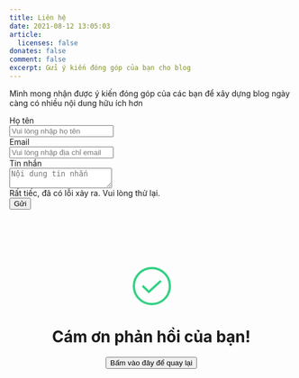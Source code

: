 ```yaml
---
title: Liên hệ
date: 2021-08-12 13:05:03
article:
  licenses: false
donates: false
comment: false
excerpt: Gửi ý kiến đóng góp của bạn cho blog
---
```

<span id="form-caption">
Mình mong nhận được ý kiến đóng góp của các bạn để xây dựng blog ngày càng có nhiều nội dung hữu ích hơn
</span>

<div>
<style>
.card_contact_page {
margin: 100px auto;
text-align: center;
}

.card_contact_page p {
margin-bottom: 72px;
font-size: 18px;
color: #151515;
margin-top: 0;
}

.success {
width: 64px;
}

.path {
stroke-dasharray: 1000;
stroke-dashoffset: 0;
}

.path .circle {
-webkit-animation: dash 2s ease-in-out;
animation: dash 2s ease-in-out;
}

.path .line {
stroke-dashoffset: 1000;
-webkit-animation: dash 4.4s ease-in-out forwards;
animation: dash 4.4s ease-in-out forwards;
}

.path .check {
stroke-dasharray: 700;
animation-delay: 0;
-webkit-animation: dash-check 1s ease-in-out forwards;
animation: dash-check 1s ease-in-out forwards;
}

@-webkit-keyframes dash {
0% {
stroke-dashoffset: 1000;
}

100% {
stroke-dashoffset: 0;
}
}

@keyframes  dash {
0% {
stroke-dashoffset: 1000;
}

100% {
stroke-dashoffset: 0;
}
}

@-webkit-keyframes dash-check {
from {
stroke-dashoffset: 700;
}

to {
stroke-dashoffset: 1400;
}
}

@keyframes  dash-check {
from {
stroke-dashoffset: 700;
}

to {
stroke-dashoffset: 1400;
}
}

.file {
max-width: 541px;
margin: 75px auto;
}
.file span {
text-align: left;
font-size: 13px;
font-weight: 600;
color: #999999;
margin-bottom: 5px;
display: inline-block;
width: 100%;
}
.file-content {
border: 1px solid #E7E7E7;
border-bottom: 0 !important;
}
.file p {
margin-top: 0;
margin-bottom: 0;
}
.file .file-box {
padding: 7px 11px;
border-bottom: 1px solid #E7E7E7;
display: flex;
align-items: center;
justify-content: space-between;
}

.file-box-container {
display: flex;
align-items: center;
}
.file .file-tag {
color: #999999;
font-size: 10px;
font-weight: 700;
background: #E7E7E7;
border-radius: 19px;
padding: 4px 8px;
}
.file .file-name {
font-size: 14px;
font-weight: 500;
color: #000;
margin-left: 7px;
margin-right: 8px;
overflow: hidden;
text-overflow: ellipsis;
white-space: nowrap;
max-width: 300px;
text-align: left;
}
.file .file-size {
font-size: 13px;
color: #999999;
}
.file .file-btn {
padding: 7px 12px;
letter-spacing: -0.04px;
font-weight: 600;
font-size: 14px;
color: #151515;
background: #E7E7E7;
border-radius: 6px;
text-decoration: none;
}
.file .file-btn:hover {
background: #E0E0E0;
}
@media (max-width: 576px) {
.card_contact_page {
margin: 30px auto 110px;
}
.card_contact_page-p {
margin-bottom: 24px !important;
}
.file {
max-width: 90%;
margin: 45px auto;
}
.file-box {
padding: 14px 11px !important;
align-items: normal !important;
flex-direction: column;
}

.file-box-container {
margin-bottom: 9px;
}

.file .file-name {
max-width: 195px;
}
}
</style>
<!--[if lte IE 9]>
<style>
.path {stroke-dasharray: 0 !important;}
</style>
<![endif]-->
</div>

<div id="feedback-form">
<form id="form" action="">
  <div class="field">
    <label class="label">Họ tên</label>
    <div class="control">
      <input required class="input" type="text" placeholder="Vui lòng nhập họ tên" name="full-name" />
    </div>
  </div>

  <div class="field">
    <label class="label">Email</label>
    <div class="control has-icons-left has-icons-right">
      <input required class="input" type="email" placeholder="Vui lòng nhập địa chỉ email" value="" name="email" />
      <span class="icon is-small is-left">
        <i class="fas fa-envelope"></i>
      </span>
      <!-- <span class="icon is-small is-right">
          <i class="fas fa-exclamation-triangle"></i>
        </span> -->
    </div>
    <!-- <p class="help is-danger">This email is invalid</p> -->
  </div>

  <div class="field">
    <label class="label">Tin nhắn</label>
    <div class="control">
      <textarea required class="textarea" placeholder="Nội dung tin nhắn" name="message"></textarea>
    </div>
  </div>
<article id="error-message" class="message is-danger is-hidden">
  <div class="message-body">
    Rất tiếc, đã có lỗi xảy ra. Vui lòng thử lại.
  </div>
</article>
  <div class="field is-grouped">
    <div class="control">
      <button id="submitBtn" type="submit" class="button is-link">Gửi</button>
    </div>
  </div>
</form>
</div>


<!-- BOX THANK YOU -->
<div id="thank-you-box" class="is-hidden">
<div class="card_contact_page">
<svg width="70px" height="70px" class="success" viewBox="0 0 70 70" version="1.1"
xmlns="http://www.w3.org/2000/svg" xmlns:xlink="http://www.w3.org/1999/xlink">
<g stroke="none" stroke-width="1" fill="none" fill-rule="evenodd">
<g transform="translate(-1233.000000, -901.000000)" stroke="#34D183" stroke-width="4">
<g transform="translate(1237.000000, 905.000000)" class="path circle">
<circle class="path circle" cx="32" cy="32" r="32"></circle>
<polyline class="path check" points="48 22.7096774 26.6484279 42.3225806 15.483871 31.5557034">
</polyline>
</g>
</g>
</g>
</svg>
<h1>Cám ơn phản hồi của bạn!</h1>
<p class="card_contact_page-p"><button id="goBackBtn" class="button is-primary is-light">Bấm vào đây để quay lại</button></p>
</div>
</div>
<!-- END BOX THANNK-YOU -->

<script>
  // Get feedbackForm
  var feedBackForm = document.getElementById("feedback-form");

  // Get thankbox
  var thankBox = document.getElementById("thank-you-box");
  
  // Get error message
  var errMsg = document.getElementById("error-message")
  
  // Get main form 
  var form = document.getElementById("form");
  form.addEventListener("submit", formSubmit);
  var url = "https://getform.io/f/3b706801-81e4-46a2-be69-3bde70752114"
  
  // Get button go backk
  var goBackBtn = document.getElementById("goBackBtn")
  goBackBtn.addEventListener("click", goBack);
  
  // Get caption 
  var formCaption = document.getElementById("form-caption")
  
  function goBack() {
    // Hide
    thankBox.classList.add("is-hidden");
    errMsg.classList.add("is-hidden");
  
    // Show
    feedBackForm.classList.remove("is-hidden");
    formCaption.classList.remove("is-hidden");
  
    // Clear all inputs/textarea
    const inputs = document.querySelectorAll('input[name="full-name"], input[name="email"], textarea[name="message"]');
    inputs.forEach(input => {
      input.value = '';
    });
  
  }
  
  function formSubmit(e) {
    e.preventDefault()

    const formData = new FormData();
    formData.append(
      'full-name',
      document.querySelector('input[name="full-name"]').value
    )
    formData.append(
      'email',
      document.querySelector('input[name="email"]').value
    )

    formData.append(
      'message',
      document.querySelector('textarea[name="message"]').value
    )

    var submitBtn = document.getElementById("submitBtn");
    submitBtn.innerHTML = "Đang gửi..."
    submitBtn.setAttribute("disabled", "");
  
    errMsg.classList.add("is-hidden")
  

  
  
    fetch(url,
      {
        method: "POST",
        body: formData,
      })
      .then(response => {
        // hide feedback form
        feedBackForm.classList.add("is-hidden");
        formCaption.classList.add("is-hidden");
  
        // show thank box
        thankBox.classList.remove("is-hidden");
      })
      .catch(error => {
        console.log(error);
        errMsg.classList.remove("is-hidden")
      })
      .finally(() => {
        submitBtn.innerHTML = "Gửi"
        submitBtn.removeAttribute("disabled");
      })
  }

</script>
